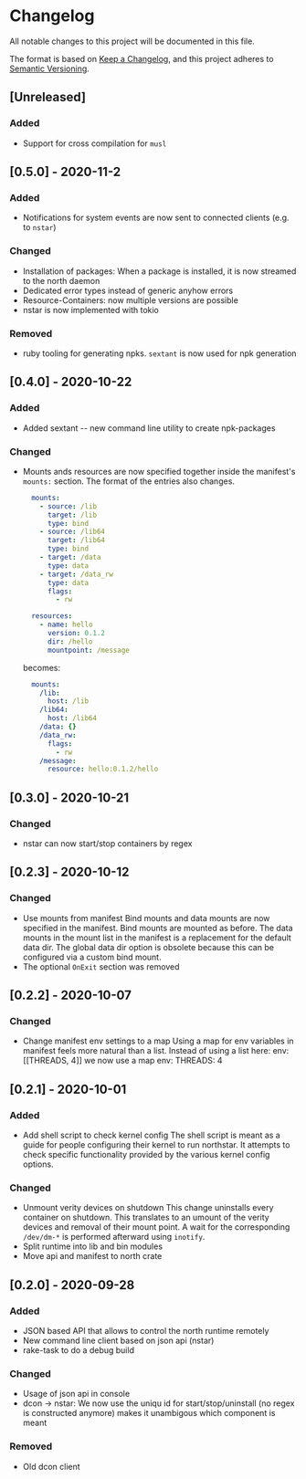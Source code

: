 
# Changelog
All notable changes to this project will be documented in this file.

The format is based on [Keep a Changelog](https://keepachangelog.com/en/1.0.0/),
and this project adheres to [Semantic Versioning](https://semver.org/spec/v2.0.0.html).

## [Unreleased]
### Added
* Support for cross compilation for `musl`

## [0.5.0] - 2020-11-2
### Added
* Notifications for system events are now sent to connected clients (e.g. to `nstar`)

### Changed
* Installation of packages:
  When a package is installed, it is now streamed to the north daemon
* Dedicated error types instead of generic anyhow errors
* Resource-Containers: now multiple versions are possible
* nstar is now implemented with tokio

### Removed
* ruby tooling for generating npks. `sextant` is now used for npk generation

## [0.4.0] - 2020-10-22
### Added
- Added sextant -- new command line utility to create npk-packages

### Changed
- Mounts ands resources are now specified together inside  the manifest's
  `mounts:` section. The format of the entries also changes.

  ```yaml
    mounts:
      - source: /lib
        target: /lib
        type: bind
      - source: /lib64
        target: /lib64
        type: bind
      - target: /data
        type: data
      - target: /data_rw
        type: data
        flags:
          - rw

    resources:
      - name: hello
        version: 0.1.2
        dir: /hello
        mountpoint: /message
  ```

  becomes:

  ```yaml
    mounts:
      /lib:
        host: /lib
      /lib64:
        host: /lib64
      /data: {}
      /data_rw:
        flags:
          - rw
      /message:
        resource: hello:0.1.2/hello
  ```

## [0.3.0] - 2020-10-21
### Changed
- nstar can now start/stop containers by regex

## [0.2.3] - 2020-10-12
### Changed
- Use mounts from manifest
  Bind mounts and data mounts are now specified in the manifest.
  Bind mounts are mounted as before. The data mounts in the
  mount list in the manifest is a replacement for the default
  data dir. The global data dir option is obsolete because this can
  be configured via a custom bind mount.
- The optional `OnExit` section was removed

## [0.2.2] - 2020-10-07
### Changed
- Change manifest env settings to a map
  Using a map for env variables in manifest feels more natural
  than a list.
  Instead of using a list here:
    env: [[THREADS, 4]]
  we now use a map
    env:
      THREADS: 4

## [0.2.1] - 2020-10-01
### Added
- Add shell script to check kernel config
  The shell script is meant as a guide for people configuring
  their kernel to run northstar. It attempts to check specific
  functionality provided by the various kernel config options.

### Changed
- Unmount verity devices on shutdown
  This change uninstalls every container on shutdown. This translates to an
  umount of the verity devices and removal of their mount point. A wait
  for the corresponding `/dev/dm-*` is performed afterward using `inotify`.
- Split runtime into lib and bin modules
- Move api and manifest to north crate

## [0.2.0] - 2020-09-28
### Added
- JSON based API that allows to control the north runtime remotely
- New command line client based on json api (nstar)
- rake-task to do a debug build

### Changed
- Usage of json api in console
- dcon -> nstar: We now use the uniqu id for start/stop/uninstall
  (no regex is constructed anymore)
  makes it unambigous which component is meant

### Removed
- Old dcon client
